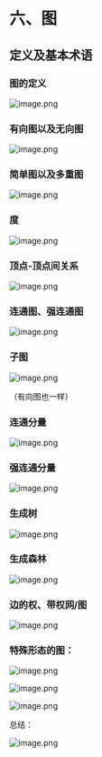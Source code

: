 # 六、图

## 定义及基本术语

### 图的定义

![image.png](https://s2.loli.net/2023/05/23/fa4qpXYBQwg1xmt.png)

### 有向图以及无向图

![image.png](https://s2.loli.net/2023/05/23/RMsxZy971tXUPNk.png)

### 简单图以及多重图

![image.png](https://s2.loli.net/2023/05/23/1DRtwUTFiLdWoQ7.png)

### 度

![image.png](https://s2.loli.net/2023/05/23/WRr6EbJBsvH8YDS.png)

### 顶点-顶点间关系

![image.png](https://s2.loli.net/2023/05/23/l1HZotkADn9CqLW.png)

### 连通图、强连通图

![image.png](https://s2.loli.net/2023/05/23/9TRqHCbz7yIGgw1.png)

### 子图

![image.png](https://s2.loli.net/2023/05/23/I3rtJ9difagNP5A.png)

（有向图也一样）

### 连通分量

 ![image.png](https://s2.loli.net/2023/05/23/79WEjZwm3YNyPfI.png)

### 强连通分量

![image.png](https://s2.loli.net/2023/05/23/mc25fnwWyPSjl6x.png)

### 生成树

![image.png](https://s2.loli.net/2023/05/23/7C4eu6MkG5jDsKA.png)

### 生成森林

![image.png](https://s2.loli.net/2023/05/23/iEX765wGubCKUtq.png)

### 边的权、带权网/图

![image.png](https://s2.loli.net/2023/05/23/3cO5yMRvqCgSHAP.png)

### 特殊形态的图：

![image.png](https://s2.loli.net/2023/05/23/Rv3ntQiYCB5uDIS.png)

![image.png](https://s2.loli.net/2023/05/23/ZzAVc3hnlXWpgsQ.png)

![image.png](https://s2.loli.net/2023/05/23/ESO9mBqM7ytJKoc.png)

总结：

![image.png](https://s2.loli.net/2023/05/23/ubzmOGTi5Ztq9y1.png)